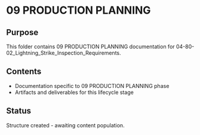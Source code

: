 # 09 PRODUCTION PLANNING

## Purpose
This folder contains 09 PRODUCTION PLANNING documentation for 04-80-02_Lightning_Strike_Inspection_Requirements.

## Contents
- Documentation specific to 09 PRODUCTION PLANNING phase
- Artifacts and deliverables for this lifecycle stage

## Status
Structure created - awaiting content population.
